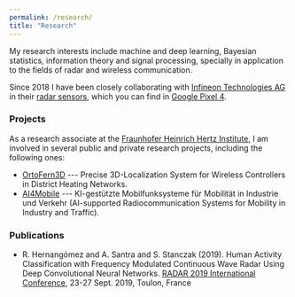 ```yaml
---
permalink: /research/
title: "Research"
---
```


My research interests include machine and deep learning,
Bayesian statistics, information theory and signal processing,
specially in application to the fields of radar and
wireless communication.

Since 2018 I have been closely collaborating with
[Infineon Technologies AG](https://www.infineon.com/)
in their
[radar sensors](https://www.infineon.com/cms/en/product/promopages/60GHz/),
which you can find in
[Google Pixel 4](https://store.google.com/product/pixel_4).

### Projects

As a research associate at the
[Fraunhofer Heinrich Hertz Institute](https://www.hhi.fraunhofer.de/),
I am involved in several
public and private research projects, including the following ones:

* [OrtoFern3D](https://www.hhi.fraunhofer.de/en/departments/wn/projects/archive/ortofern3d.html) ---
Precise 3D-Localization System for Wireless Controllers in District Heating Networks.
* [AI4Mobile](https://www.forschung-it-sicherheit-kommunikationssysteme.de/projekte/ai4mobile) ---
KI-gestützte Mobilfunksysteme für Mobilität in Industrie und Verkehr
(AI-supported Radiocommunication Systems for Mobility in Industry and Traffic).

### Publications

* R. Hernangómez and A. Santra and S. Stanczak (2019). Human Activity Classification with Frequency Modulated Continuous Wave Radar Using Deep Convolutional Neural Networks.
[RADAR 2019 International Conference](https://www.radar2019.org/), 23-27 Sept. 2019, Toulon, France

